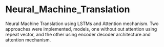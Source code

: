# Neural_Machine_Translation

Neural Machine Translation using LSTMs and Attention mechanism. Two approaches were implemented, models, one without out attention using repeat vector, and the other using encoder decoder architecture and attention mechanism.
